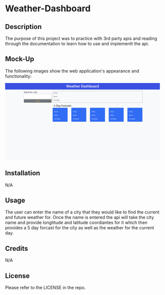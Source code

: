# Weather-Dashboard

## Description

The purpose of this project was to practice with 3rd party apis and reading through the documentation to learn how to use and implementt the api. 
## Mock-Up

The following images show the web application's appearance and functionality:

![portfolio demo](/assets/images/weather-home.png)

## Installation

N/A

## Usage
The user can enter the name of a city that they would like to find the current and future weather for. Once the name is entered the api will take the city name and provide longtitude and latitude coordiantes for it which then provides a 5 day forcast for the city as well as the weather for the current day.

## Credits

N/A

## License

Please refer to the LICENSE in the repo.